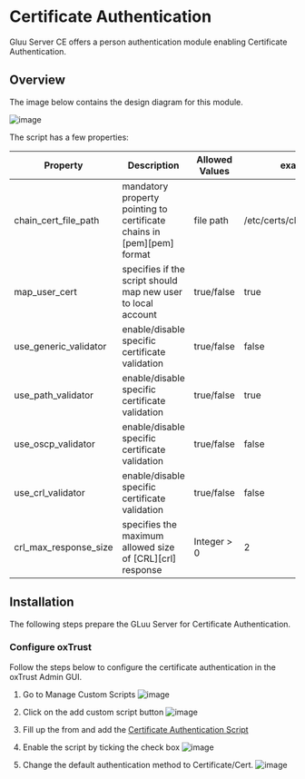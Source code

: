 # Certificate Authentication
Gluu Server CE offers a person authentication module enabling Certificate Authentication.

## Overview
The image below contains the design diagram for this module.

![image](https://raw.githubusercontent.com/GluuFederation/oxAuth/master/Server/integrations/cert/docs/Cert%20design.jpg)

The script has a few properties:

|       Property        |Description|   Allowed Values                  |example|
|-------|--------------|------------|-----------------|
|chain_cert_file_path   |mandatory property pointing to certificate chains in [pem][pem] format |file path| /etc/certs/chain_cert.pem   |
|map_user_cert          |specifies if the script should map new user to local account           |true/false| true|
|use_generic_validator  |enable/disable specific certificate validation                         |true/false| false|
|use_path_validator     |enable/disable specific certificate validation                         |true/false| true|
|use_oscp_validator|enable/disable specific certificate validation                              |true/false| false|
|use_crl_validator|enable/disable specific certificate validation                               |true/false| false|
|crl_max_response_size  |specifies the maximum allowed size of [CRL][crl] response              | Integer > 0| 2|

## Installation
The following steps prepare the GLuu Server for Certificate Authentication.

### Configure oxTrust
Follow the steps below to configure the certificate authentication in the oxTrust Admin GUI.

1. Go to Manage Custom Scripts
![image](../img/2.4/config-script_menu.png)

2. Click on the add custom script button
![image](../img/2.4/config-script_add.png)

3. Fill up the from and add the [Certificate Authentication Script](https://raw.githubusercontent.com/GluuFederation/oxAuth/master/Server/integrations/cert/UserCertExternalAuthenticator.py)

4. Enable the script by ticking the check box
![image](../img/2.4/config-script_enable.png)

5. Change the default authentication method to Certificate/Cert.
![image](../img/2.4/admin_auth_cert.png)


